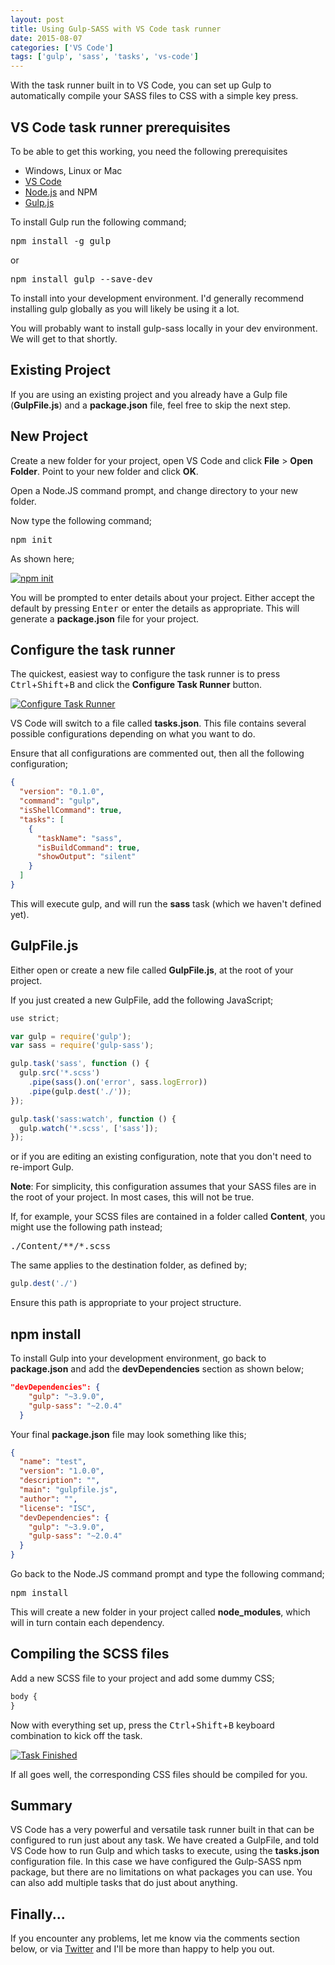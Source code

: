 ```yaml
---
layout: post
title: Using Gulp-SASS with VS Code task runner
date: 2015-08-07
categories: ['VS Code']
tags: ['gulp', 'sass', 'tasks', 'vs-code']
---
```


With the task runner built in to VS Code, you can set up Gulp to automatically compile your SASS files to CSS with a simple key press.

## VS Code task runner prerequisites

To be able to get this working, you need the following prerequisites

* Windows, Linux or Mac
* [VS Code](https://www.visualstudio.com/en-us/products/code-vs.aspx)
* [Node.js](https://nodejs.org/) and NPM
* [Gulp.js](http://gulpjs.com/)

To install Gulp run the following command;

<pre>npm install -g gulp</pre>

or

<pre>npm install gulp --save-dev</pre>

To install into your development environment. I'd generally recommend installing gulp globally as you will likely be using it a lot.

You will probably want to install gulp-sass locally in your dev environment. We will get to that shortly.

## Existing Project

If you are using an existing project and you already have a Gulp file (**GulpFile.js**) and a **package.json** file, feel free to skip the next step.

## New Project

Create a new folder for your project, open VS Code and click **File** > **Open Folder**. Point to your new folder and click **OK**.

Open a Node.JS command prompt, and change directory to your new folder.

Now type the following command;

<pre>npm init</pre>

As shown here;

[![npm init](https://www.developerhandbook.com/wp-content/uploads/2015/08/npm-init.png)](npm-init.png)

You will be prompted to enter details about your project. Either accept the default by pressing <kbd>Enter</kbd> or enter the details as appropriate. This will generate a **package.json** file for your project.

## Configure the task runner

The quickest, easiest way to configure the task runner is to press <kbd>Ctrl</kbd>+<kbd>Shift</kbd>+<kbd>B</kbd> and click the **Configure Task Runner** button.

[![Configure Task Runner](https://www.developerhandbook.com/wp-content/uploads/2015/08/configure-task-runner.png)](configure-task-runner.png)

VS Code will switch to a file called **tasks.json**. This file contains several possible configurations depending on what you want to do.

Ensure that all configurations are commented out, then all the following configuration;

```json
{
  "version": "0.1.0",
  "command": "gulp",
  "isShellCommand": true,
  "tasks": [
    {
      "taskName": "sass",
      "isBuildCommand": true,
      "showOutput": "silent"
    }
  ]
}
```

This will execute gulp, and will run the **sass** task (which we haven't defined yet).

## GulpFile.js

Either open or create a new file called **GulpFile.js**, at the root of your project.

If you just created a new GulpFile, add the following JavaScript;

```javascript
use strict;

var gulp = require('gulp');
var sass = require('gulp-sass');

gulp.task('sass', function () {
  gulp.src('*.scss')
    .pipe(sass().on('error', sass.logError))
    .pipe(gulp.dest('./'));
});

gulp.task('sass:watch', function () {
  gulp.watch('*.scss', ['sass']);
});
```

or if you are editing an existing configuration, note that you don't need to re-import Gulp.

**Note**: For simplicity, this configuration assumes that your SASS files are in the root of your project. In most cases, this will not be true.

If, for example, your SCSS files are contained in a folder called **Content**, you might use the following path instead;

<pre>./Content/**/*.scss</pre>

The same applies to the destination folder, as defined by;

```javascript
gulp.dest('./')
```

Ensure this path is appropriate to your project structure.

## npm install

To install Gulp into your development environment, go back to **package.json** and add the **devDependencies** section as shown below;

```json
"devDependencies": {
    "gulp": "~3.9.0",
    "gulp-sass": "~2.0.4"
  }
```

Your final **package.json** file may look something like this;

```json
{
  "name": "test",
  "version": "1.0.0",
  "description": "",
  "main": "gulpfile.js",
  "author": "",
  "license": "ISC",
  "devDependencies": {
    "gulp": "~3.9.0",
    "gulp-sass": "~2.0.4"
  }
}
```

Go back to the Node.JS command prompt and type the following command;

<pre>npm install</pre>

This will create a new folder in your project called **node_modules**, which will in turn contain each dependency.

## Compiling the SCSS files

Add a new SCSS file to your project and add some dummy CSS;

```css
body {
}
```

Now with everything set up, press the <kbd>Ctrl</kbd>+<kbd>Shift</kbd>+<kbd>B</kbd> keyboard combination to kick off the task.

[![Task Finished](https://www.developerhandbook.com/wp-content/uploads/2015/08/task-finished.png)](task-finished.png)

If all goes well, the corresponding CSS files should be compiled for you.

## Summary

VS Code has a very powerful and versatile task runner built in that can be configured to run just about any task. We have created a GulpFile, and told VS Code how to run Gulp and which tasks to execute, using the **tasks.json** configuration file. In this case we have configured the Gulp-SASS npm package, but there are no limitations on what packages you can use. You can also add multiple tasks that do just about anything.

## Finally...

If you encounter any problems, let me know via the comments section below, or via [Twitter](https://twitter.com/jpreecedev) and I'll be more than happy to help you out.
